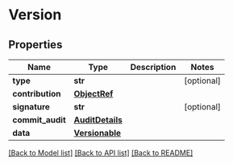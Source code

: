 # Version

## Properties
Name | Type | Description | Notes
------------ | ------------- | ------------- | -------------
**type** | **str** |  | [optional] 
**contribution** | [**ObjectRef**](ObjectRef.md) |  | 
**signature** | **str** |  | [optional] 
**commit_audit** | [**AuditDetails**](AuditDetails.md) |  | 
**data** | [**Versionable**](Versionable.md) |  | 

[[Back to Model list]](../README.md#documentation-for-models) [[Back to API list]](../README.md#documentation-for-api-endpoints) [[Back to README]](../README.md)

